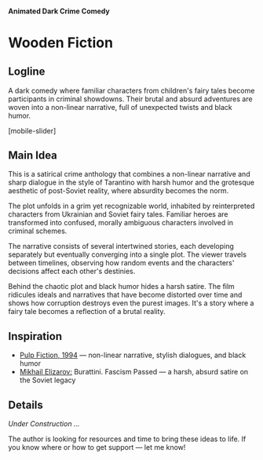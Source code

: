 #### Animated Dark Crime Comedy

# Wooden Fiction

## Logline

A dark comedy where familiar characters from children's fairy tales become participants in criminal showdowns. Their brutal and absurd adventures are woven into a non-linear narrative, full of unexpected twists and black humor.

[mobile-slider]

## Main Idea

This is a satirical crime anthology that combines a non-linear narrative and sharp dialogue in the style of Tarantino with harsh humor and the grotesque aesthetic of post-Soviet reality, where absurdity becomes the norm.

The plot unfolds in a grim yet recognizable world, inhabited by reinterpreted characters from Ukrainian and Soviet fairy tales. Familiar heroes are transformed into confused, morally ambiguous characters involved in criminal schemes.

The narrative consists of several intertwined stories, each developing separately but eventually converging into a single plot. The viewer travels between timelines, observing how random events and the characters' decisions affect each other's destinies.

Behind the chaotic plot and black humor hides a harsh satire. The film ridicules ideals and narratives that have become distorted over time and shows how corruption destroys even the purest images. It's a story where a fairy tale becomes a reflection of a brutal reality.

## Inspiration

- [Pulp Fiction, 1994](https://www.imdb.com/title/tt0110912/) — non-linear narrative, stylish dialogues, and black humor
- [Mikhail Elizarov:](https://neolurk.org/wiki/%D0%9C%D0%B8%D1%85%D0%B0%D0%B8%D0%BB_%D0%95%D0%BB%D0%B8%D0%B7%D0%B0%D1%80%D0%BE%D0%B2) Burattini. Fascism Passed — a harsh, absurd satire on the Soviet legacy

## Details

*Under Construction …*

The author is looking for resources and time to bring these ideas to life. If you know where or how to get support — let me know!